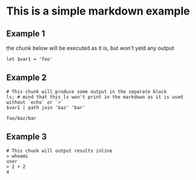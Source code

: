 # This is a simple markdown example

## Example 1

the chunk below will be executed as it is, but won't yeld any output

```nu
let $var1 = 'foo'
```

## Example 2

```nu
# This chunk will produce some output in the separate block
ls; # mind that this ls won't print in the markdown as it is used without `echo` or `>`
$var1 | path join 'baz' 'bar'
```
```output-numd
foo/baz/bar
```

## Example 3

```nu
# This chunk will output results inline
> whoami
user
> 2 + 2
4
```
